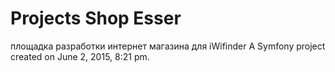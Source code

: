 Projects Shop Esser
======
площадка разработки интернет магазина для iWifinder
A Symfony project created on June 2, 2015, 8:21 pm.
